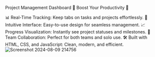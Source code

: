 Project Management Dashboard
🚀 Boost Your Productivity 🚀

📊 Real-Time Tracking: Keep tabs on tasks and projects effortlessly.
📅 Intuitive Interface: Easy-to-use design for seamless management.
📈 Progress Visualization: Instantly see project statuses and milestones.
👥 Team Collaboration: Perfect for both teams and solo use.
🛠️ Built with HTML, CSS, and JavaScript: Clean, modern, and efficient.
![Screenshot 2024-08-09 214756](https://github.com/user-attachments/assets/3cc423ce-8a2a-4eee-9789-5bfd6addf3bf)
